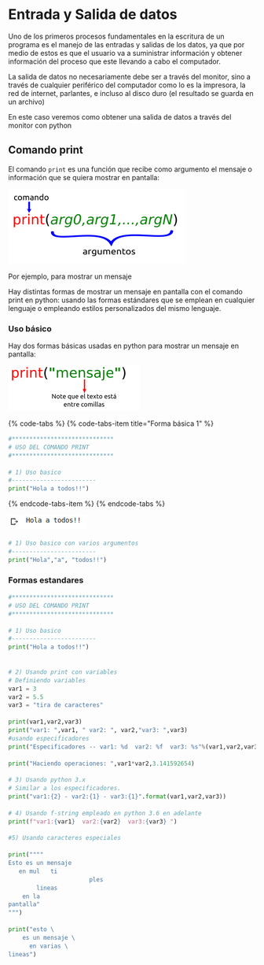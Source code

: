 # Entrada y Salida de datos

Uno de los primeros procesos fundamentales en la escritura de un programa es el manejo de las entradas y salidas de los datos, ya que por medio de estos es que el usuario va a suministrar información y obtener información del proceso que este llevando a cabo el computador.

La salida de datos no necesariamente debe ser a través del monitor, sino a través de cualquier periférico del computador como lo es la impresora, la red de internet, parlantes, e incluso al disco duro \(el resultado se guarda en un archivo\)

En este caso veremos como obtener una salida de datos a través del monitor con python

## Comando print

El comando `print` es una función que recibe como argumento el mensaje o información que se quiera mostrar en pantalla:

![](../.gitbook/assets/image%20%2841%29.png)

Por ejemplo, para mostrar un mensaje 

Hay distintas formas de mostrar un mensaje en pantalla con el comando print en python: usando las formas estándares que se emplean en cualquier lenguaje o empleando estilos personalizados del mismo lenguaje. 

### Uso básico

Hay dos formas básicas usadas en python para mostrar un mensaje en pantalla:

![](../.gitbook/assets/image%20%2829%29.png)

{% code-tabs %}
{% code-tabs-item title="Forma básica 1" %}
```python
#*****************************
# USO DEL COMANDO PRINT
#*****************************

# 1) Uso basico
#------------------------
print("Hola a todos!!")
```
{% endcode-tabs-item %}
{% endcode-tabs %}

![](../.gitbook/assets/image%20%2833%29.png)

```python
# 1) Uso basico con varios argumentos
#------------------------
print("Hola","a", "todos!!")
```

### Formas estandares

```python
#*****************************
# USO DEL COMANDO PRINT
#*****************************

# 1) Uso basico
#------------------------
print("Hola a todos!!")


# 2) Usando print con variables
# Definiendo variables
var1 = 3
var2 = 5.5
var3 = "tira de caracteres"

print(var1,var2,var3)
print("var1: ",var1, " var2: ", var2,"var3: ",var3)
#usando especificadores
print("Especificadores -- var1: %d  var2: %f  var3: %s"%(var1,var2,var3))

print("Haciendo operaciones: ",var1*var2,3.141592654)

# 3) Usando python 3.x
# Similar a los especificadores.
print("var1:{2} - var2:{1} - var3:{1}".format(var1,var2,var3))

# 4) Usando f-string empleado en python 3.6 en adelante
print(f"var1:{var1}  var2:{var2}  var3:{var3} ")

#5) Usando caracteres especiales

print(""""
Esto es un mensaje
   en mul   ti
                       ples 
		lineas
	en la
pantalla"
""")

print("esto \
	es un mensaje \
	  en varias \
lineas")
```

